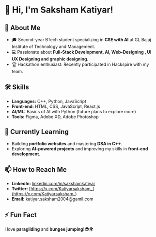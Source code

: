# 👋 Hi, I'm Saksham Katiyar!

## 🚀 About Me
- 🎓 Second-year BTech student specializing in **CSE with AI** at GL Bajaj Institute of Technology and Management.
- 💻 Passionate about **Full-Stack Development, AI, Web-Designing , UI UX Designing and graphic designing**.
- 🏆 Hackathon enthusiast: Recently participated in Hackspire with my team.

## 🛠️ Skills
- **Languages:** C++, Python, JavaScript
- **Front-end:** HTML, CSS, JavaScript, React.js
- **AI/ML:** Basics of AI with Python (future plans to explore more)
- **Tools:** Figma, Adobe XD, Adobe Photoshop

## 🌱 Currently Learning
- Building **portfolio websites** and mastering **DSA in C++**.
- Exploring **AI-powered projects** and improving my skills in **front-end development**.

## 📫 How to Reach Me
- **LinkedIn:** [linkedin.com/in/sakshamkatiyar](https://www.linkedin.com/in/saksham-katiyar-5b8b432a4/)
- **Twitter:** [https://x.com/Katiyarsaksham_](https://x.com/Katiyarsaksham_)
- **Email:** [katiyar.saksham2004@gamil.com](mailto:katiyar.saksham2004@gamil.com)

## ⚡ Fun Fact
I love **paragliding** and **bungee jumping!😍**🌍
